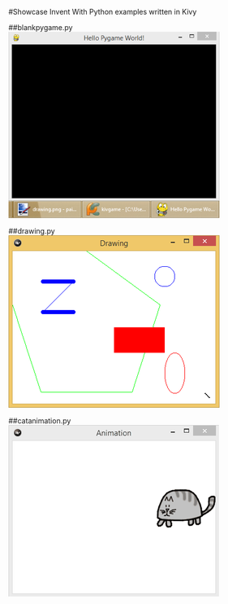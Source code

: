 
#Showcase Invent With Python examples written in Kivy

##blankpygame.py
![Alt text](showcase/blankpygame.png?raw=true "blankpygame.py")

##drawing.py
![Alt text](showcase/drawing.png?raw=true "drawing.py")

##catanimation.py
![Alt text](showcase/catanimation.gif?raw=true "catanimation.py")